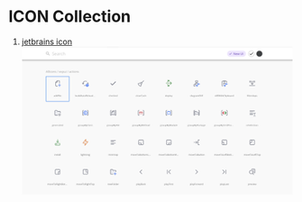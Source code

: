 # ICON Collection

1. [jetbrains icon](https://intellij-icons.jetbrains.design)
   ![alt text](assets/image.png)